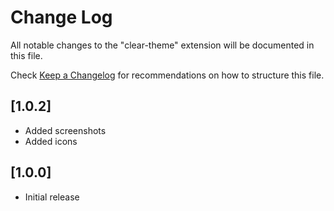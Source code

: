 # Change Log

All notable changes to the "clear-theme" extension will be documented in this file.

Check [Keep a Changelog](http://keepachangelog.com/) for recommendations on how to structure this file.

## [1.0.2]

- Added screenshots
- Added icons

## [1.0.0]

- Initial release
